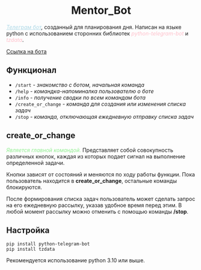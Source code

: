 <h1><center><b>Mentor_Bot</b></center></h1>

*<u style="color: lightblue">Телеграм бот</u>,* созданный для планирования дня. Написан на языке python с использованием сторонних библиотек <i style= "color: pink">python-telegram-bot</i> и <i style= "color: pink">tzdata</i>.

[Ссылка на бота](https://t.me/Darb_Mentor_Bot)

## Функционал ##

+ `/start` - *знакомство с ботом, начальная команда*
+ `/help` - *командка-напоминалка пользователю о боте*
+ `/info` - *получение сводки по всем командам бота*
+ `/create_or_change` - *команда для создания или изменения списка задач*
+ `/stop` - *команда, отключающая ежедневную отправку списка задач*

## create_or_change ##

<i style= "color: lightgreen">Является главной командой.</i> Представляет собой совокупность различных кнопок, каждая из которых подает сигнал на выполнение определенной задачи.

Кнопки зависят от состояний и меняются по ходу работы функции. Пока пользователь находится в **create_or_change**, остальные команды блокируются.

После формирования списка задач пользователь может сделать запрос на его ежедневную рассылку, указав удобное время перед этим. В любой момент рассылку можно отменить с помощью команды **/stop**.

## Настройка ##

```
pip install python-telegram-bot
pip install tzdata
```
Рекомендуется использование python 3.10 или выше.
